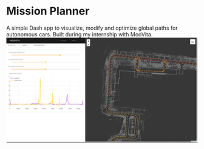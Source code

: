 # Mission Planner
A simple Dash app to visualize, modify and optimize global paths for autonomous cars. Built during my internship with MooVita.
![Screenshot Example](https://github.com/reuben-thomas/MissionPlanner/blob/dev/screenshots/example.png)
